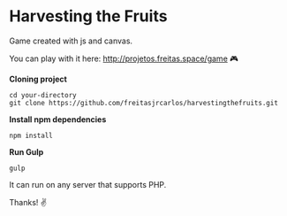 # Harvesting the Fruits

Game created with js and canvas.

You can play with it here: http://projetos.freitas.space/game 🎮


**Cloning project**
```
cd your-directory
git clone https://github.com/freitasjrcarlos/harvestingthefruits.git
```

**Install npm dependencies**
```
npm install
```

**Run Gulp**
```
gulp
```

It can run on any server that supports PHP.

Thanks! ✌️ 



